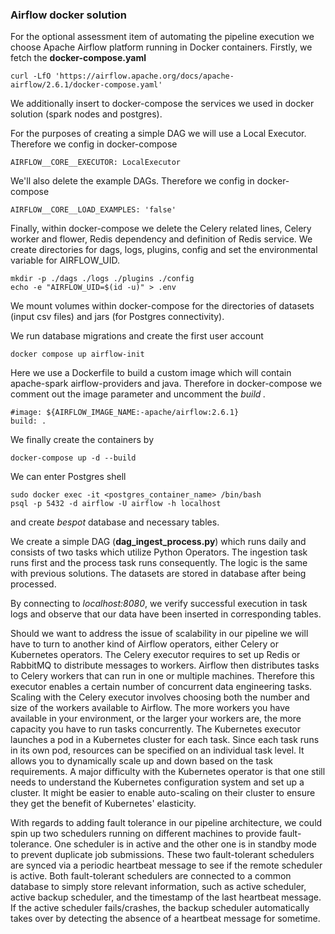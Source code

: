 ### Airflow docker solution

For the optional assessment item of automating the pipeline execution we choose Apache Airflow platform running in Docker containers.
Firstly, we fetch the **docker-compose.yaml**

```
curl -LfO 'https://airflow.apache.org/docs/apache-airflow/2.6.1/docker-compose.yaml'
```

We additionally insert to docker-compose the services we used in docker solution (spark nodes and postgres).

For the purposes of creating a simple DAG we will use a Local Executor. Therefore we config in docker-compose

```
AIRFLOW__CORE__EXECUTOR: LocalExecutor
```

We'll also delete the example DAGs. Therefore we config in docker-compose

```
AIRFLOW__CORE__LOAD_EXAMPLES: 'false'
```

Finally, within docker-compose we delete the Celery related lines, Celery worker and flower, Redis dependency and definition of Redis service. We create directories for dags, logs, plugins, config and set the environmental variable for AIRFLOW_UID.

```
mkdir -p ./dags ./logs ./plugins ./config
echo -e "AIRFLOW_UID=$(id -u)" > .env
```
We mount volumes within docker-compose for the directories of datasets (input csv files) and jars (for Postgres connectivity).

We run database migrations and create the first user account

```
docker compose up airflow-init
```

Here we use a Dockerfile to build a custom image which will contain apache-spark airflow-providers and java. Therefore in docker-compose we comment out the image parameter and uncomment the *build .*

```
#image: ${AIRFLOW_IMAGE_NAME:-apache/airflow:2.6.1}
build: .
```

We finally create the containers by

```
docker-compose up -d --build
```

We can enter Postgres shell

```
sudo docker exec -it <postgres_container_name> /bin/bash
psql -p 5432 -d airflow -U airflow -h localhost
```

and create *bespot* database and necessary tables.

We create a simple DAG (**dag_ingest_process.py**) which runs daily and consists of two tasks which utilize Python Operators. The ingestion task runs first and the process task runs consequently. The logic is the same with previous solutions. The datasets are stored in database after being processed.

By connecting to *localhost:8080*, we verify successful execution in task logs and observe that our data have been inserted in corresponding tables.

Should we want to address the issue of scalability in our pipeline we will have to turn to another kind of Airflow operators, either Celery or Kubernetes operators.
The Celery executor requires to set up Redis or RabbitMQ to distribute messages to workers. Airflow then distributes tasks to Celery workers that can run in one or multiple machines. Therefore this executor enables a certain number of concurrent data engineering tasks. Scaling with the Celery executor involves choosing both the number and size of the workers available to Airflow. The more workers you have available in your environment, or the larger your workers are, the more capacity you have to run tasks concurrently.
The Kubernetes executor launches a pod in a Kubernetes cluster for each task. Since each task runs in its own pod, resources can be specified on an individual task level. It allows you to dynamically scale up and down based on the task requirements. A major difficulty with the Kubernetes operator is that one still needs to understand the Kubernetes configuration system and set up a cluster. It might be easier to enable auto-scaling on their cluster to ensure they get the benefit of Kubernetes' elasticity.


With regards to adding fault tolerance in our pipeline architecture, we could spin up two schedulers running on different machines to provide fault-tolerance. One scheduler is in active and the other one is in standby mode to prevent duplicate job submissions. These two fault-tolerant schedulers are synced via a periodic heartbeat message to see if the remote scheduler is active. Both fault-tolerant schedulers are connected to a common database to simply store relevant information, such as active scheduler, active backup scheduler, and the timestamp of the last heartbeat message. If the active scheduler fails/crashes, the backup scheduler automatically takes over by detecting the absence of a heartbeat message for sometime.
